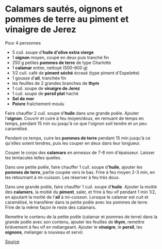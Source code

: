 # Calamars sautés, oignons et pommes de terre au piment et vinaigre de Jerez

Pour 4 personnes

+ 5 cuil. soupe d'**huile d'olive extra vierge**
+ 1 **oignon** moyen, coupé en deux puis tranché fin
+ 250 g petites **pommes de terre** de type Charlotte
+ 1 **calamar** entier, nettoyé (500-600 g)
+ 1/2 cuil. café de **piment séché** écrasé (type piment d'Espelette)
+ 1 gousse d'**ail**, tranchée fin
+ les feuilles de 2 grandes branches de **thym**
+ 1 cuil. soupe de **vinaigre de Jerez**
+ 1 cuil. soupe de **persil plat** haché
+ **Sel de mer**
+ **Poivre** fraîchement moulu

Faire chauffer 2 cuil. soupe d'**huile** dans une grande poêle. Ajouter l'**oignon**. Couvrir et cuire à feu moyen/doux, en remuant de temps en temps, pendant 15 min ou jusqu'à ce que l'oignon soit tendre et un peu caramélisé.

Pendant ce temps, cuire les **pommes de terre** pendant 15 min jusqu'à ce qu'elles soient tendres, puis les couper en deux dans leur longueur.

Couper le corps des **calamars** en anneaux de 7-8 mm d'épaisseur. Laisser les tentacules telles quelles.

Dans une petite poêle, faire chauffer 1 cuil. soupe d'**huile**, ajouter les **pommes de terre**, partie coupée vers le bas. Frire à feu moyen 2-3 min, en les retournant à mi-cuisson. Les réserver à feu très doux.

Dans une grande poêle, faire chauffer 1 cuil. soupe d'**huile**. Ajouter la moitié des **calamers**, la moitié du **piment**, saler, et frire à feu vif pendant 1 min 1/2, en ajoutant la moitié de l'**ail** à mi-cuisson. Lorsque le calamar est cuit et caramélisé, le transférer dans la petite poêle avec les pommes de terre. Frire de la même façon le reste des calamars.

Remettre le contenu de la petite poêle (calamar et pommes de terre) dans la grande poêle avec son contenu, ajouter les feuilles de **thym**, remettre brièvement à feu vif en mélangeant. Ajouter le **vinaigre**, le **persil**, les **oignons**, mélanger à nouveau et servir.


[Source](http://www.josepizarro.com/recipes/sauteed-squid-onions-and-potatoes-with-chilli-and-sherry-vinegar)

